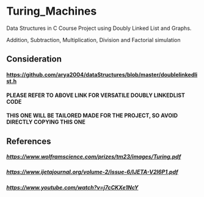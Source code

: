 # Turing_Machines
Data Structures in C Course Project using Doubly Linked List and Graphs.

Addition, Subtraction, Multiplication, Division and Factorial simulation


## Consideration
#### https://github.com/arya2004/dataStructures/blob/master/doublelinkedlist.h
#### PLEASE REFER TO ABOVE LINK FOR VERSATILE DOUBLY LINKEDLIST CODE
#### THIS ONE WILL BE TAILORED MADE FOR THE PROJECT, SO AVOID DIRECTLY COPYING THIS ONE

## References

##### https://www.wolframscience.com/prizes/tm23/images/Turing.pdf
##### https://www.ijetajournal.org/volume-2/issue-6/IJETA-V2I6P1.pdf
##### https://www.youtube.com/watch?v=j7cCKXe1NcY
